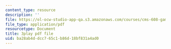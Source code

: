 ```yaml
---
content_type: resource
description: ''
file: https://ol-ocw-studio-app-qa.s3.amazonaws.com/courses/cms-608-game-design-spring-2014/ba28ab4ddcc765c1b86d18bf831a4ad0_1506648.pdf
file_type: application/pdf
resourcetype: Document
title: 3play pdf file
uid: ba28ab4d-dcc7-65c1-b86d-18bf831a4ad0
---
```

